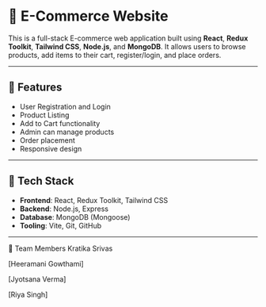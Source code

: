 # 🛒 E-Commerce Website

This is a full-stack E-commerce web application built using **React**, **Redux Toolkit**, **Tailwind CSS**, **Node.js**, and **MongoDB**. It allows users to browse products, add items to their cart, register/login, and place orders.

---

## 📌 Features

- User Registration and Login
- Product Listing
- Add to Cart functionality
- Admin can manage products
- Order placement
- Responsive design

---

## 🧰 Tech Stack

- **Frontend**: React, Redux Toolkit, Tailwind CSS
- **Backend**: Node.js, Express
- **Database**: MongoDB (Mongoose)
- **Tooling**: Vite, Git, GitHub

---
👥 Team Members
Kratika Srivas

[Heeramani Gowthami]

[Jyotsana Verma]

[Riya Singh]




